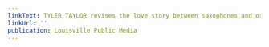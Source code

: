```yaml
---
linkText: TYLER TAYLOR revises the love story between saxophones and orchestras
linkUrl: ''
publication: Louisville Public Media
---
```

